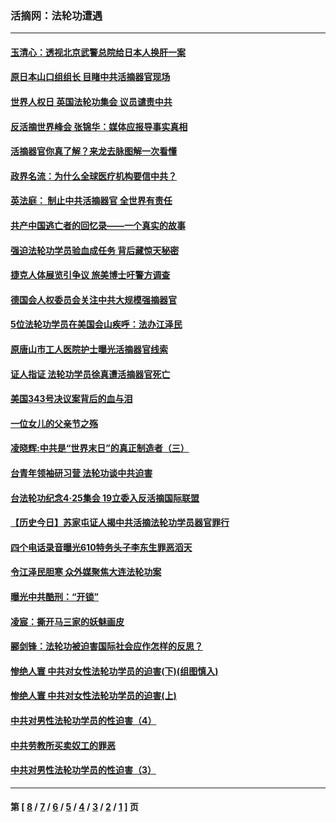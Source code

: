 ### 活摘网：法轮功遭遇
---
#### [玉清心：透视北京武警总院给日本人换肝一案](../../pages/nf5881/n13771978.md?10240430) 
#### [原日本山口组组长 目睹中共活摘器官现场](../../pages/nf5881/n13767360.md?10240430) 
#### [世界人权日 英国法轮功集会 议员谴责中共](../../pages/nf5881/n13431763.md?10240430) 
#### [反活摘世界峰会 张锦华：媒体应报导事实真相](../../pages/nf5881/n13278502.md?10240430) 
#### [活摘器官你真了解？来龙去脉图解一次看懂](../../pages/nf5881/n13013820.md?10240430) 
#### [政界名流：为什么全球医疗机构要信中共？](../../pages/nf5881/n11945479.md?10240430) 
#### [英法庭： 制止中共活摘器官 全世界有责任](../../pages/nf5881/n11330691.md?10240430) 
#### [共产中国逃亡者的回忆录——一个真实的故事](../../pages/nf5881/n10918649.md?10240430) 
#### [强迫法轮功学员验血成任务 背后藏惊天秘密](../../pages/nf5881/n4252384.md?10240430) 
#### [捷克人体展览引争议 旅美博士吁警方调查](../../pages/nf5881/n9429187.md?10240430) 
#### [德国会人权委员会关注中共大规模强摘器官](../../pages/nf5881/n8418950.md?10240430) 
#### [5位法轮功学员在美国会山疾呼：法办江泽民](../../pages/nf5881/n8101519.md?10240430) 
#### [原唐山市工人医院护士曝光活摘器官线索](../../pages/nf5881/n8076384.md?10240430) 
#### [证人指证 法轮功学员徐真遭活摘器官死亡](../../pages/nf5881/n8042467.md?10240430) 
#### [美国343号决议案背后的血与泪](../../pages/nf5881/n8020684.md?10240430) 
#### [一位女儿的父亲节之殇](../../pages/nf5881/n8014122.md?10240430) 
#### [凌晓辉:中共是“世界末日”的真正制造者（三）](../../pages/nf5881/n4210333.md?10240430) 
#### [台青年领袖研习营 法轮功谈中共迫害](../../pages/nf5881/n4141857.md?10240430) 
#### [台法轮功纪念4‧25集会 19立委入反活摘国际联盟](../../pages/nf5881/n4141821.md?10240430) 
#### [【历史今日】苏家屯证人揭中共活摘法轮功学员器官罪行](../../pages/nf5881/n4135912.md?10240430) 
#### [四个电话录音曝光610特务头子李东生罪恶滔天](../../pages/nf5881/n4040060.md?10240430) 
#### [令江泽民胆寒 众外媒聚焦大连法轮功案](../../pages/nf5881/n3932671.md?10240430) 
#### [曝光中共酷刑：“开锁”](../../pages/nf5881/n3889373.md?10240430) 
#### [凌宸：撕开马三家的妖魅画皮](../../pages/nf5881/n3849369.md?10240430) 
#### [郦剑锋：法轮功被迫害国际社会应作怎样的反思？](../../pages/nf5881/n3824560.md?10240430) 
#### [惨绝人寰 中共对女性法轮功学员的迫害(下)(组图慎入)](../../pages/nf5881/n3816285.md?10240430) 
#### [惨绝人寰 中共对女性法轮功学员的迫害(上)](../../pages/nf5881/n3815374.md?10240430) 
#### [中共对男性法轮功学员的性迫害（4）](../../pages/nf5881/n3769144.md?10240430) 
#### [中共劳教所买卖奴工的罪恶](../../pages/nf5881/n3769378.md?10240430) 
#### [中共对男性法轮功学员的性迫害（3）](../../pages/nf5881/n3768231.md?10240430) 

---
#### 第 [ [8](./8.md?10240430) / [7](./7.md?10240430) / [6](./6.md?10240430) / [5](./5.md?10240430) / [4](./4.md?10240430) / [3](./3.md?10240430) / [2](./2.md?10240430) / [1](./1.md?10240430) ] 页
